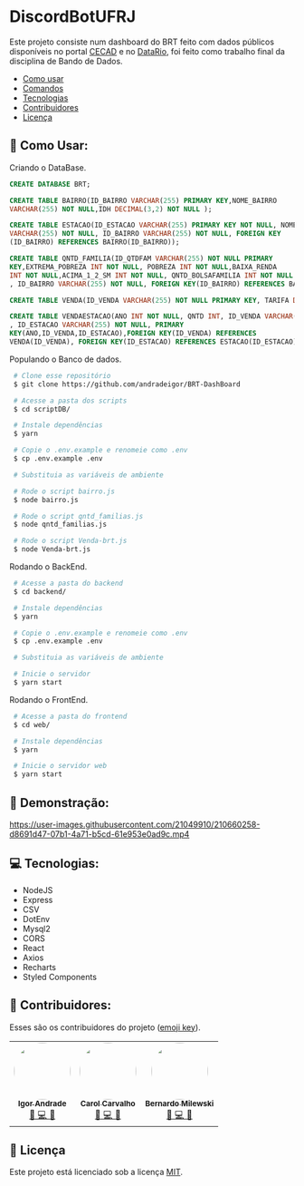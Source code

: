 # DiscordBotUFRJ

Este projeto consiste num dashboard do BRT feito com dados públicos disponíveis no portal <a href="https://cecad.cidadania.gov.br/cras_local.php">CECAD</a> e no <a href="https://www.data.rio/">DataRio</a>, foi feito como trabalho final da disciplina de Bando de Dados.

- [Como usar](#como-usar)
- [Comandos](#comandos)
- [Tecnologias](#tecnologias)
- [Contribuidores](#contribuidores)
- [Licença](#licença)

## 🤖 Como Usar:

Criando o DataBase.

```sql
CREATE DATABASE BRT;

CREATE TABLE BAIRRO(ID_BAIRRO VARCHAR(255) PRIMARY KEY,NOME_BAIRRO
VARCHAR(255) NOT NULL,IDH DECIMAL(3,2) NOT NULL );

CREATE TABLE ESTACAO(ID_ESTACAO VARCHAR(255) PRIMARY KEY NOT NULL, NOME
VARCHAR(255) NOT NULL, ID_BAIRRO VARCHAR(255) NOT NULL, FOREIGN KEY
(ID_BAIRRO) REFERENCES BAIRRO(ID_BAIRRO));

CREATE TABLE QNTD_FAMILIA(ID_QTDFAM VARCHAR(255) NOT NULL PRIMARY
KEY,EXTREMA_POBREZA INT NOT NULL, POBREZA INT NOT NULL,BAIXA_RENDA
INT NOT NULL,ACIMA_1_2_SM INT NOT NULL, QNTD_BOLSAFAMILIA INT NOT NULL
, ID_BAIRRO VARCHAR(255) NOT NULL, FOREIGN KEY(ID_BAIRRO) REFERENCES BAIRRO(ID_BAIRRO));

CREATE TABLE VENDA(ID_VENDA VARCHAR(255) NOT NULL PRIMARY KEY, TARIFA DECIMAL(10,2) NOT NULL);

CREATE TABLE VENDAESTACAO(ANO INT NOT NULL, QNTD INT, ID_VENDA VARCHAR(255) NOT NULL
, ID_ESTACAO VARCHAR(255) NOT NULL, PRIMARY
KEY(ANO,ID_VENDA,ID_ESTACAO),FOREIGN KEY(ID_VENDA) REFERENCES
VENDA(ID_VENDA), FOREIGN KEY(ID_ESTACAO) REFERENCES ESTACAO(ID_ESTACAO) );

```

Populando o Banco de dados.

```bash
 # Clone esse repositório
 $ git clone https://github.com/andradeigor/BRT-DashBoard

 # Acesse a pasta dos scripts
 $ cd scriptDB/

 # Instale dependências
 $ yarn

 # Copie o .env.example e renomeie como .env
 $ cp .env.example .env

 # Substituia as variáveis de ambiente

 # Rode o script bairro.js
 $ node bairro.js

 # Rode o script qntd_familias.js
 $ node qntd_familias.js

 # Rode o script Venda-brt.js
 $ node Venda-brt.js

```

Rodando o BackEnd.

```bash
 # Acesse a pasta do backend
 $ cd backend/

 # Instale dependências
 $ yarn

 # Copie o .env.example e renomeie como .env
 $ cp .env.example .env

 # Substituia as variáveis de ambiente

 # Inicie o servidor
 $ yarn start

```

Rodando o FrontEnd.

```bash
 # Acesse a pasta do frontend
 $ cd web/

 # Instale dependências
 $ yarn

 # Inicie o servidor web
 $ yarn start

```

## 📜 Demonstração:

https://user-images.githubusercontent.com/21049910/210660258-d8691d47-07b1-4a71-b5cd-61e953e0ad9c.mp4

## 💻 Tecnologias:

- NodeJS
- Express
- CSV
- DotEnv
- Mysql2
- CORS
- React
- Axios
- Recharts
- Styled Components

## 👥 Contribuidores:

Esses são os contribuidores do projeto (<a href="https://allcontributors.org/docs/en/emoji-key">emoji key</a>).

<table>
  <tr>
    <td align="center"><a href="https://github.com/andradeigor"><img style="border-radius: 50%;" src="https://avatars.githubusercontent.com/u/21049910?v=4" width="100px;" alt=""/><br /><sub><b>Igor Andrade</b></sub></a><br /><a href="#" title="Igor Andrade">🤔 💻 🚧</a></td>
    <td align="center"><a href="https://github.com/GCarolC"><img style="border-radius: 50%;" src="https://avatars.githubusercontent.com/u/88149336?v=4" width="100px;" alt=""/><br /><sub><b>Carol Carvalho</b></sub></a><br /><a href="#" title="Carol Carvalho">🤔 💻 🚧</a></td>
    <td align="center"><a href="https://github.com/BeMyLewski"><img style="border-radius: 50%;" src="https://avatars.githubusercontent.com/u/87191058?v=4" width="100px;" alt=""/><br /><sub><b>Bernardo Milewski</b></sub></a><br /><a href="#" title="Bernardo Milewski">🤔 💻 🚧</a></td>
  </tr>
</table>

## 📖 Licença

Este projeto está licenciado sob a licença <a href="https://choosealicense.com/licenses/mit/">MIT</a>.
